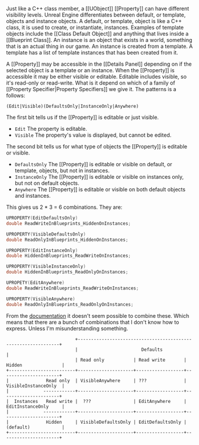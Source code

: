 Just like a C++ class member, a [[UObject]] [[Property]] can have different visibility levels.
Unreal Engine differentiates between default, or template, objects and instance objects.
A default, or template, object is like a C++ class, it is used to create, or instantiate, instances.
Examples of template objects include the [[Class Default Object]] and anything that lives inside a [[Blueprint Class]].
An instance is an object that exists in a world, something that is an actual thing in our game.
An instance is created from a template.
A template has a list of template instances that has been created from it.

A [[Property]] may be accessible in the [[Details Panel]] depending on if the selected object is a template or an instance.
When the [[Property]] is accessible it may be either visible or editable.
Editable includes visible, so it's read-only or read-write.
What is it depend on which of a family of [[Property Specifier|Property Specifiers]] we give it.
The patterns is a follows:
```
(Edit|Visible)(DefaultsOnly|InstanceOnly|Anywhere)
```

The first bit tells us if the [[Property]] is editable or just visible.
- `Edit` The property is editable.
- `Visible` The property's value is displayed, but cannot be edited.

The second bit tells us for what type of objects the [[Property]] is editable or visible.
- `DefaultsOnly` The [[Property]] is editable or visible on default, or template, objects, but not in instances.
- `InstanceOnly` The [[Property]] is editable or visible on instances only, but not on default objects.
- `Anywhere` The [[Property]] is editable or visible on both default objects and instances.

This gives us 2 * 3 = 6 combinations. They are:
```cpp
UPROPERTY(EditDefaultsOnly)
double ReadWriteInBlueprints_HiddenOnInstances;

UPROPERTY(VisibleDefaultsOnly)
double ReadOnlyInBlueprints_HiddenOnInstances;

UPROPERTY(EditInstanceOnly)
double HiddenInBlueprints_ReadWriteOnInstances;

UPROPERTY(VisibleInstanceOnly)
double HiddenInBlueprints_ReadOnlyOnInstances;

UPROPETY(EditAnywhere)
double ReadWriteInBlueprints_ReadWriteOnInstances;

UPROPERTY(VisibleAnywhere)
double ReadOnlyInBlueprints_ReadOnlyOnInstances;
```

From the [documentation](https://docs.unrealengine.com/4.26/en-US/ProgrammingAndScripting/GameplayArchitecture/Properties/Specifiers/) it doesn't seem possible to combine these.
Which means that there are a bunch of combinations that I don't know how to express.
Unless I'm misunderstanding something.

```
                          +---------------------------------------------------------------+
                          |                        Defaults                               |
                          | Read only           | Read write       | Hidden               |
+-------------------------+---------------------+------------------+----------------------+
|              Read only  | VisibleAnywhere     | ???              | VisibleInstanceOnly  |
|             ------------+---------------------+------------------+----------------------+
|  Instances   Read write |  ???                | EditAnywhere     | EditInstanceOnly     |
|             ------------+---------------------+------------------+----------------------+
|              Hidden     | VisibleDefaultsOnly | EditDefaultsOnly | (default)            |
+-------------------------+---------------------+------------------+----------------------+
```